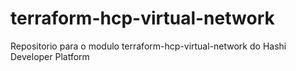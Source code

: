 # terraform-hcp-virtual-network
Repositorio para o modulo terraform-hcp-virtual-network do Hashi Developer Platform
